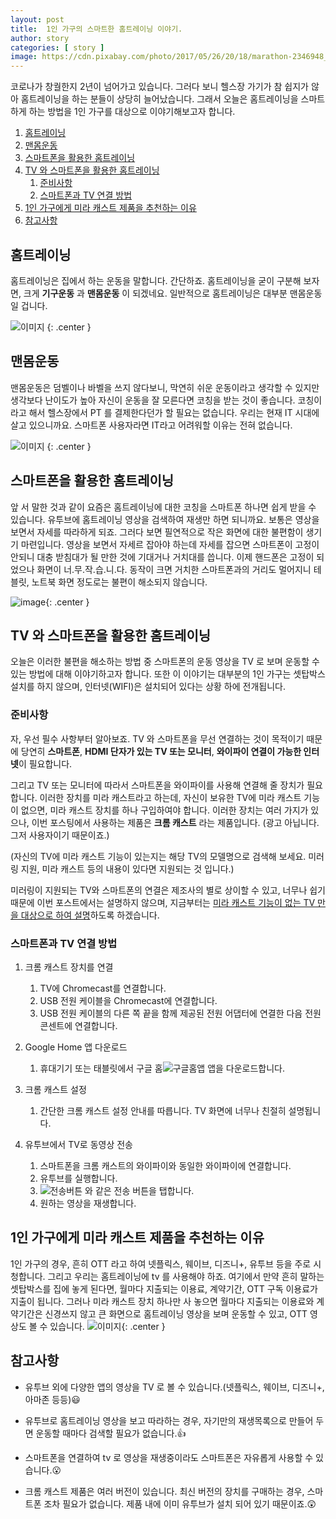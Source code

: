 ```yaml
---
layout: post
title:  1인 가구의 스마트한 홈트레이닝 이야기.
author: story
categories: [ story ]
image: https://cdn.pixabay.com/photo/2017/05/26/20/18/marathon-2346948_960_720.jpg
---
```


코로나가 창궐한지 2년이 넘어가고 있습니다. 그러다 보니 헬스장 가기가 참 쉽지가 않아 홈트레이닝을 하는 분들이 상당히 늘어났습니다. 그래서 오늘은 홈트레이닝을 스마트하게 하는 방법을 1인 가구를 대상으로 이야기해보고자 합니다.

1.  [홈트레이닝](#홈트레이닝)
2.  [맨몸운동](#맨몸운동)
3.  [스마트폰을 활용한 홈트레이닝](#스마트폰을-활용한-홈트레이닝)
4.  [TV 와 스마트폰을 활용한 홈트레이닝](#tv-와-스마트폰을-활용한-홈트레이닝)
    1.  [준비사항](#준비사항)
    2.  [스마트폰과 TV 연결 방법](#스마트폰과-TV-연결-방법)
5.  [1인 가구에게 미라 캐스트 제품을 추천하는 이유](#1인-가구에게-미라-캐스트-제품을-추천하는-이유)
6.  [참고사항](#참고사항)

##  홈트레이닝

홈트레이닝은 집에서 하는 운동을 말합니다. 간단하죠. 홈트레이닝을 굳이 구분해 보자면, 크게 **기구운동** 과 **맨몸운동** 이 되겠네요. 일반적으로 홈트레이닝은 대부분 맨몸운동 일 겁니다.

![이미지](https://media4.giphy.com/media/3NwOzakbqzOrsfMKBC/200w.webp?cid=ecf05e47pgq05e198vxj6kd2434adk9wahynmb6r4ttzyqtw&rid=200w.webp&ct=g)
{: .center }

##  맨몸운동

맨몸운동은 덤벨이나 바벨을 쓰지 않다보니, 막연히 쉬운 운동이라고 생각할 수 있지만 생각보다 난이도가 높아 자신이 운동을 잘 모른다면 코칭을 받는 것이 좋습니다. 코칭이라고 해서 헬스장에서 PT 를 결제한다던가 할 필요는 없습니다. 우리는 현재 IT 시대에 살고 있으니까요. 스마트폰 사용자라면 IT라고 어려워할 이유는 전혀 없습니다.

![이미지](https://media1.giphy.com/media/xT9DPIBYf0pAviBLzO/200w.webp?cid=ecf05e47nwhmei4ghij2jncu4gp9ms4worxhn0tmra8eov0p&rid=200w.webp&ct=g)
{: .center }

##  스마트폰을 활용한 홈트레이닝

앞 서 말한 것과 같이 요즘은 홈트레이닝에 대한 코칭을 스마트폰 하나면 쉽게 받을 수 있습니다. 유투브에 홈트레이닝 영상을 검색하여 재생만 하면 되니까요. 보통은 영상을 보면서 자세를 따라하게 되죠. 그러다 보면 필연적으로 작은 화면에 대한 불편함이 생기기 마련입니다. 영상을 보면서 자세르 잡아야 하는데 자세를 잡으면 스마트폰이 고정이 안되니 대충 받침대가 될 만한 것에 기대거나 거치대를 씁니다. 이제 핸드폰은 고정이 되었으나 화면이 너.무.작.습.니.다. 동작이 크면 거치한 스마트폰과의 거리도 멀어지니 테블릿, 노트북 화면 정도로는 불편이 해소되지 않습니다. 

![image](https://media3.giphy.com/media/26Ec4bWMsI2fFUqxG/200w.webp?cid=ecf05e47ul6yp9pcfsouu2otnlcbgscuf6gu3j6b1msok4vn&rid=200w.webp&ct=g){: .center }


##  TV 와 스마트폰을 활용한 홈트레이닝

오늘은 이러한 불편을 해소하는 방법 중 스마트폰의 운동 영상을 TV 로 보며 운동할 수 있는 방법에 대해 이야기하고자 합니다. 또한 이 이야기는 대부분의 1인 가구는 셋탑박스 설치를 하지 않으며, 인터넷(WIFI)은 설치되어 있다는 상황 하에 전개됩니다.

### 준비사항

자, 우선 필수 사항부터 알아보죠. TV 와 스마트폰을 무선 연결하는 것이 목적이기 때문에 당연히 **스마트폰**, **HDMI 단자가 있는 TV 또는 모니터**, **와이파이 연결이 가능한 인터넷**이 필요합니다.

그리고  TV 또는 모니터에 따라서 스마트폰을 와이파이를 사용해 연결해 줄 장치가 필요합니다. 이러한 장치를 미라 캐스트라고 하는데, 자신이 보유한 TV에 미라 캐스트 기능이 없으면, 미라 캐스트 장치를 하나 구입하여야 합니다. 이러한 장치는 여러 가지가 있으나, 이번 포스팅에서 사용하는 제품은 **크롬 캐스트** 라는 제품입니다. (광고 아닙니다. 그저 사용자이기 때문이죠.)

(자신의 TV에 미라 캐스트 기능이 있는지는 해당 TV의 모델명으로 검색해 보세요. 미러링 지원, 미라 캐스트 등의 내용이 있다면 지원되는 것 입니다.)

미러링이 지원되는 TV와 스마트폰의 연결은 제조사의 별로 상이할 수 있고, 너무나 쉽기 때문에 이번 포스트에서는 설명하지 않으며, 지금부터는 <u>미라 캐스트 기능이 없는 TV 만을 대상으로 하여 설명</u>하도록 하겠습니다.

### 스마트폰과 TV 연결 방법

1.  크롬 캐스트 장치를 연결
    1.  TV에 Chromecast를 연결합니다.
    2.  USB 전원 케이블을 Chromecast에 연결합니다.
    3.  USB 전원 케이블의 다른 쪽 끝을 함께 제공된 전원 어댑터에 연결한 다음 전원 콘센트에 연결합니다.

2. Google Home 앱 다운로드
    1.  휴대기기 또는 태블릿에서 구글 홈![구글홈앱](https://lh3.googleusercontent.com/9MpaXj2oIHIZU4JiCl6Nos9Ac3VRocyuFxWcvgwnb7FRVsPTcLXGUdvWP8W8LqReE40=w18) 앱을 다운로드합니다.

3.  크롬 캐스트 설정
    1.  간단한 크롬 캐스트 설정 안내를 따릅니다. TV 화면에 너무나 친절히 설명됩니다.

4.  유투브에서 TV로 동영상 전송
    1. 스마트폰을 크롬 캐스트의 와이파이와 동일한 와이파이에 연결합니다.
    2.  유투브를 실행합니다.
    3.  ![전송버튼](https://lh3.googleusercontent.com/ygEir8Cl9znQrUNLrpNmpI9p580TuRsb48wZLe9u0dcFEbcQ_DD48nfmeW_BFMC5vp8=w18) 와 같은 전송 버튼을 탭합니다.
    4.  원하는 영상을 재생합니다.

##  1인 가구에게 미라 캐스트 제품을 추천하는 이유

1인 가구의 경우, 흔히 OTT 라고 하여 넷플릭스, 웨이브, 디즈니+, 유투브 등을 주로 시청합니다. 그리고 우리는 홈트레이닝에 tv 를 사용해야 하죠. 여기에서 만약 흔히 말하는 셋탑박스를 집에 놓게 된다면, 월마다 지출되는 이용료, 계약기간, OTT 구독 이용료가 지출이 됩니다. 그러나 미라 캐스트 장치 하나만 사 놓으면 월마다 지출되는 이용료와 계약기간은 신경쓰지 않고 큰 화면으로 홈트레이닝 영상을 보며 운동할 수 있고, OTT 영상도 볼 수 있습니다.
![이미지](https://media4.giphy.com/media/SVH9y2LQUVVCRcqD7o/200.webp?cid=ecf05e47vk7b9pi4eqdikynavr3z0p0ag1rvswthp8je037y&rid=200.webp&ct=g){: .center }


##  참고사항

-   유투브 외에 다양한 앱의 영상을 TV 로 볼 수 있습니다.(넷플릭스, 웨이브, 디즈니+, 아마존 등등)😃

-   유투브로 홈트레이닝 영상을 보고 따라하는 경우, 자기만의 재생목록으로 만들어 두면 운동할 때마다 검색할 필요가 없습니다.👍

-   스마트폰을 연결하여 tv 로 영상을 재생중이라도 스마트폰은 자유롭게 사용할 수 있습니다.😮

-   크롬 캐스트 제품은 여러 버전이 있습니다. 최신 버전의 장치를 구매하는 경우, 스마트폰 조차 필요가 없습니다. 제품 내에 이미 유투브가 설치 되어 있기 때문이죠.😲


    






